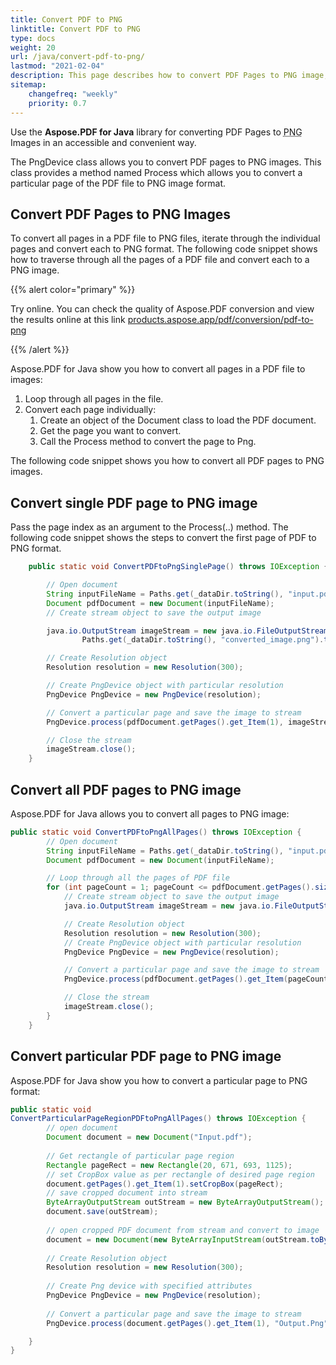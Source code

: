 ```yaml
---
title: Convert PDF to PNG 
linktitle: Convert PDF to PNG 
type: docs
weight: 20
url: /java/convert-pdf-to-png/
lastmod: "2021-02-04"
description: This page describes how to convert PDF Pages to PNG image, convert all and single pages to PNG images with Aspose.PDF for Java.
sitemap:
    changefreq: "weekly"
    priority: 0.7
---
```


Use the **Aspose.PDF for Java** library for converting PDF Pages to <abbr title="Portable Network Graphics">PNG</abbr> Images in an accessible and convenient way.

The PngDevice class allows you to convert PDF pages to PNG images. This class provides a method named Process which allows you to convert a particular page of the PDF file to PNG image format.

## Convert PDF Pages to PNG Images

To convert all pages in a PDF file to PNG files, iterate through the individual pages and convert each to PNG format. The following code snippet shows how to traverse through all the pages of a PDF file and convert each to a PNG image.

{{% alert color="primary" %}} 

Try online. You can check the quality of Aspose.PDF conversion and view the results online at this link [products.aspose.app/pdf/conversion/pdf-to-png](https://products.aspose.app/pdf/conversion/pdf-to-png)

{{% /alert %}}

Aspose.PDF for Java show you how to convert all pages in a PDF file to images:

1. Loop through all pages in the file.
1. Convert each page individually:
    1. Create an object of the Document class to load the PDF document.
    1. Get the page you want to convert.
    1. Call the Process method to convert the page to Png.

The following code snippet shows you how to convert all PDF pages to PNG images.

## Convert single PDF page to PNG image

Pass the page index as an argument to the Process(..) method.
The following code snippet shows the steps to convert the first page of PDF to PNG format.

```java
    public static void ConvertPDFtoPngSinglePage() throws IOException {

        // Open document
        String inputFileName = Paths.get(_dataDir.toString(), "input.pdf").toString();
        Document pdfDocument = new Document(inputFileName);
        // Create stream object to save the output image

        java.io.OutputStream imageStream = new java.io.FileOutputStream(
                Paths.get(_dataDir.toString(), "converted_image.png").toString());

        // Create Resolution object
        Resolution resolution = new Resolution(300);

        // Create PngDevice object with particular resolution
        PngDevice PngDevice = new PngDevice(resolution);

        // Convert a particular page and save the image to stream
        PngDevice.process(pdfDocument.getPages().get_Item(1), imageStream);

        // Close the stream
        imageStream.close();
    }
```
## Convert all PDF pages to PNG image

Aspose.PDF for Java allows you to convert all pages to PNG image:

```java
public static void ConvertPDFtoPngAllPages() throws IOException {
        // Open document
        String inputFileName = Paths.get(_dataDir.toString(), "input.pdf").toString();
        Document pdfDocument = new Document(inputFileName);

        // Loop through all the pages of PDF file
        for (int pageCount = 1; pageCount <= pdfDocument.getPages().size(); pageCount++) {
            // Create stream object to save the output image
            java.io.OutputStream imageStream = new java.io.FileOutputStream("converted_image" + pageCount + ".png");

            // Create Resolution object
            Resolution resolution = new Resolution(300);
            // Create PngDevice object with particular resolution
            PngDevice PngDevice = new PngDevice(resolution);

            // Convert a particular page and save the image to stream
            PngDevice.process(pdfDocument.getPages().get_Item(pageCount), imageStream);

            // Close the stream
            imageStream.close();
        }
    }
```

## Convert particular PDF page to PNG image

Aspose.PDF for Java show you how to convert a particular page to PNG format:

```java
public static void 
ConvertParticularPageRegionPDFtoPngAllPages() throws IOException {
        // open document
        Document document = new Document("Input.pdf");
        
        // Get rectangle of particular page region
        Rectangle pageRect = new Rectangle(20, 671, 693, 1125);
        // set CropBox value as per rectangle of desired page region
        document.getPages().get_Item(1).setCropBox(pageRect);
        // save cropped document into stream
        ByteArrayOutputStream outStream = new ByteArrayOutputStream();
        document.save(outStream);
        
        // open cropped PDF document from stream and convert to image
        document = new Document(new ByteArrayInputStream(outStream.toByteArray()));
        
        // Create Resolution object
        Resolution resolution = new Resolution(300);
        
        // Create Png device with specified attributes
        PngDevice PngDevice = new PngDevice(resolution);
        
        // Convert a particular page and save the image to stream
        PngDevice.process(document.getPages().get_Item(1), "Output.Png");

    }
}
```